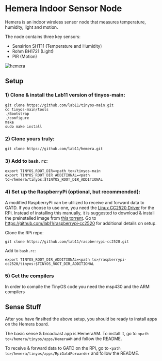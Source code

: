 Hemera Indoor Sensor Node
=========================

Hemera is an indoor wireless sensor node that measures temperature, humidity, light and motion.

The node contains three key sensors:
- Sensirion SHT11 (Temperature and Humidity)
- Rohm BH1721 (Light)
- PIR (Motion)

[
![hemera](http://www.bradcampbell.com/wp-content/uploads/2012/05/hemera_project.jpg)
](http://www.bradcampbell.com/wp-content/uploads/2012/05/hemera_project.jpg)


Setup
-----

### 1) Clone &amp; install the Lab11 version of tinyos-main:

    git clone https://github.com/lab11/tinyos-main.git
    cd tinyos-main/tools
    ./Bootstrap
    ./configure
    make
    sudo make install


### 2) Clone yours truly:

    git clone https://github.com/lab11/hemera.git


### 3) Add to `bash.rc`:

    export TINYOS_ROOT_DIR=<path to>/tinyos-main
    export TINYOS_ROOT_DIR_ADDITIONAL=<path to>/hemera/tinyos:$TINYOS_ROOT_DIR_ADDITIONAL


### 4) Set up the RaspberryPi (optional, but recommended):

A modified RaspberryPi can be utilized to receive and forward data to GATD. 
If you choose to use one, you need the [Linux CC2520 Driver](https://github.com/ab500/linux-cc2520-driver) for the RPi.
Instead of installing this manually, it is suggested to download &amp; install the preinstalled image from [this torrent](https://github.com/lab11/raspberrypi-cc2520/tree/master/torrents).
Go to https://github.com/lab11/raspberrypi-cc2520 for additional details on setup.

Clone the RPi repo:

    git clone https://github.com/lab11/raspberrypi-cc2520.git

Add to `bash.rc`:

    export TINYOS_ROOT_DIR_ADDITIONAL=<path to>/raspberrypi-cc2520/tinyos:$TINYOS_ROOT_DIR_ADDITIONAL


### 5) Get the compilers

In order to compile the TinyOS code you need the msp430 and the ARM compilers


Sense Stuff
-----------

After you have finsihed the above setup, you should be ready to install apps on the Hemera board.

The basic sense &amp; broadcast app is HemeraAM. To install it, go to `<path to>/hemera/tinyos/apps/HemeraAM` and follow the README. 

To receive &amp; forward data to GATD on the RPi, go to `<path to>/hemera/tinyos/apps/RpiGatdForwarder` and follow the README.

